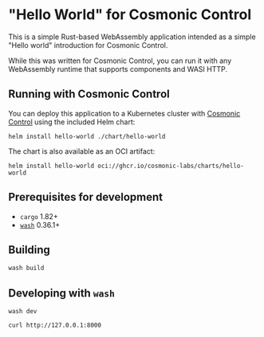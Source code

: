 # "Hello World" for Cosmonic Control

This is a simple Rust-based WebAssembly application intended as a simple "Hello world" introduction for Cosmonic Control. 

While this was written for Cosmonic Control, you can run it with any WebAssembly runtime that supports components and WASI HTTP.

## Running with Cosmonic Control

You can deploy this application to a Kubernetes cluster with [Cosmonic Control]() using the included Helm chart:

```shell
helm install hello-world ./chart/hello-world
```

The chart is also available as an OCI artifact:

```shell
helm install hello-world oci://ghcr.io/cosmonic-labs/charts/hello-world
```

## Prerequisites for development

- `cargo` 1.82+
- [`wash`](https://wasmcloud.com/docs/installation) 0.36.1+

## Building

```bash
wash build
```

## Developing with `wash`

```shell
wash dev
```

```shell
curl http://127.0.0.1:8000
```